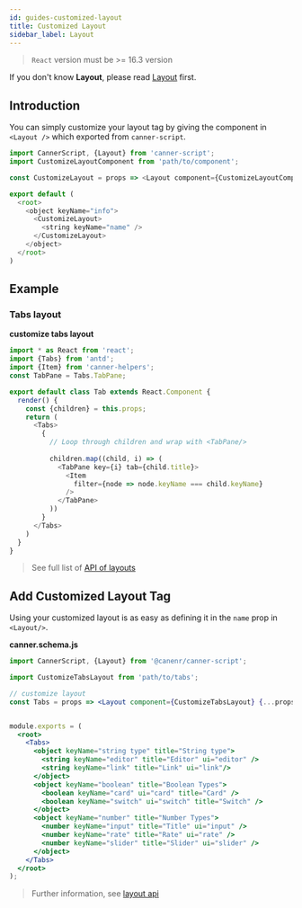 ```yaml
---
id: guides-customized-layout
title: Customized Layout
sidebar_label: Layout
---
```


> `React` version must be >= 16.3 version

If you don't know **Layout**, please read [Layout](schema-layout-tags.md) first.

## Introduction

You can simply customize your layout tag by giving the component in `<Layout />` which exported from `canner-script`.

```js
import CannerScript, {Layout} from 'canner-script';
import CustomizeLayoutComponent from 'path/to/component';

const CustomizeLayout = props => <Layout component={CustomizeLayoutComponent} {...props} />;

export default (
  <root>
    <object keyName="info">
      <CustomizeLayout>
        <string keyName="name" />
      </CustomizeLayout>
    </object>
  </root>
)
```

## Example

### Tabs layout
**customize tabs layout**
```js
import * as React from 'react';
import {Tabs} from 'antd';
import {Item} from 'canner-helpers';
const TabPane = Tabs.TabPane;

export default class Tab extends React.Component {
  render() {
    const {children} = this.props;
    return (
      <Tabs>
        {
          // Loop through children and wrap with <TabPane/>
          
          children.map((child, i) => (
            <TabPane key={i} tab={child.title}>
              <Item
                filter={node => node.keyName === child.keyName}
              />
            </TabPane>
          ))
        }
      </Tabs>
    )
  }
}
```

> See full list of [API of layouts](api-layout-components.md)

## Add Customized Layout Tag

Using your customized layout is as easy as defining it in the `name` prop in `<Layout/>`.

**canner.schema.js**
```jsx
import CannerScript, {Layout} from '@canenr/canner-script';

import CustomizeTabsLayout from 'path/to/tabs';

// customize layout 
const Tabs = props => <Layout component={CustomizeTabsLayout} {...props} />;


module.exports = (
  <root>
    <Tabs>
      <object keyName="string type" title="String type">
        <string keyName="editor" title="Editor" ui="editor" />
        <string keyName="link" title="Link" ui="link"/>
      </object>
      <object keyName="boolean" title="Boolean Types">
        <boolean keyName="card" ui="card" title="Card" />
        <boolean keyName="switch" ui="switch" title="Switch" />
      </object>
      <object keyName="number" title="Number Types">
        <number keyName="input" title="Title" ui="input" />
        <number keyName="rate" title="Rate" ui="rate" />
        <number keyName="slider" title="Slider" ui="slider" />
      </object>
    </Tabs>
  </root>
);
```

> Further information, see [layout api](api-layouts.md)